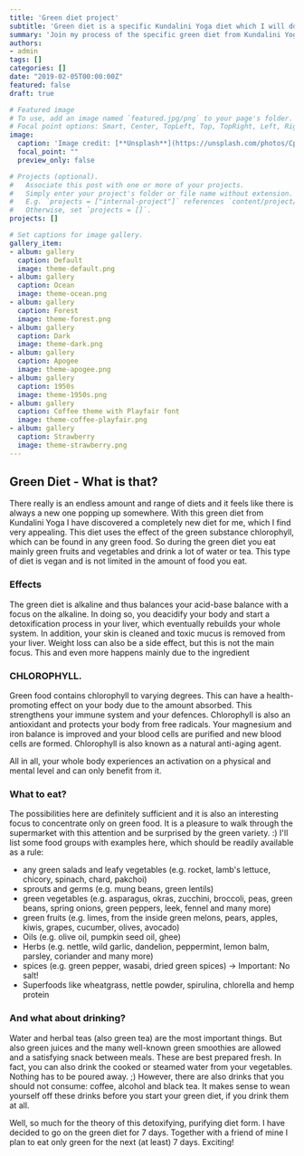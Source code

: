 ```yaml
---
title: 'Green diet project'
subtitle: 'Green diet is a specific Kundalini Yoga diet which I will do for 7 days.'
summary: 'Join my process of the specific green diet from Kundalini Yoga by Yogi Bhajan, see my meals, get inspired and maybe join me next time.' 
authors:
- admin
tags: []
categories: []
date: "2019-02-05T00:00:00Z"
featured: false
draft: true

# Featured image
# To use, add an image named `featured.jpg/png` to your page's folder.
# Focal point options: Smart, Center, TopLeft, Top, TopRight, Left, Right, BottomLeft, Bottom, BottomRight
image:
  caption: 'Image credit: [**Unsplash**](https://unsplash.com/photos/CpkOjOcXdUY)'
  focal_point: ""
  preview_only: false

# Projects (optional).
#   Associate this post with one or more of your projects.
#   Simply enter your project's folder or file name without extension.
#   E.g. `projects = ["internal-project"]` references `content/project/deep-learning/index.md`.
#   Otherwise, set `projects = []`.
projects: []

# Set captions for image gallery.
gallery_item:
- album: gallery
  caption: Default
  image: theme-default.png
- album: gallery
  caption: Ocean
  image: theme-ocean.png
- album: gallery
  caption: Forest
  image: theme-forest.png
- album: gallery
  caption: Dark
  image: theme-dark.png
- album: gallery
  caption: Apogee
  image: theme-apogee.png
- album: gallery
  caption: 1950s
  image: theme-1950s.png
- album: gallery
  caption: Coffee theme with Playfair font
  image: theme-coffee-playfair.png
- album: gallery
  caption: Strawberry
  image: theme-strawberry.png
---
```


## Green Diet - What is that?

There really is an endless amount and range of diets and it feels like there is always a new one popping up somewhere. With this green diet from Kundalini Yoga I have discovered a completely new diet for me, which I find very appealing. This diet uses the effect of the green substance chlorophyll, which can be found in any green food. So during the green diet you eat mainly green fruits and vegetables and drink a lot of water or tea. This type of diet is vegan and is not limited in the amount of food you eat. 

### Effects

The green diet is alkaline and thus balances your acid-base balance with a focus on the alkaline. In doing so, you deacidify your body and start a detoxification process in your liver, which eventually rebuilds your whole system. In addition, your skin is cleaned and toxic mucus is removed from your liver. Weight loss can also be a side effect, but this is not the main focus. This and even more happens mainly due to the ingredient 

### CHLOROPHYLL. 

Green food contains chlorophyll to varying degrees. This can have a health-promoting effect on your body due to the amount absorbed. This strengthens your immune system and your defences. Chlorophyll is also an antioxidant and protects your body from free radicals. Your magnesium and iron balance is improved and your blood cells are purified and new blood cells are formed. Chlorophyll is also known as a natural anti-aging agent.

All in all, your whole body experiences an activation on a physical and mental level and can only benefit from it. 

### What to eat?

The possibilities here are definitely sufficient and it is also an interesting focus to concentrate only on green food. It is a pleasure to walk through the supermarket with this attention and be surprised by the green variety. :) 
I'll list some food groups with examples here, which should be readily available as a rule:

- any green salads and leafy vegetables (e.g. rocket, lamb's lettuce, chicory, spinach, chard, pakchoi)
- sprouts and germs (e.g. mung beans, green lentils)
- green vegetables (e.g. asparagus, okras, zucchini, broccoli, peas, green beans, spring onions, green peppers, leek, fennel and many more)
- green fruits (e.g. limes, from the inside green melons, pears, apples, kiwis, grapes, cucumber, olives, avocado)
- Oils (e.g. olive oil, pumpkin seed oil, ghee)
- Herbs (e.g. nettle, wild garlic, dandelion, peppermint, lemon balm, parsley, coriander and many more)
- spices (e.g. green pepper, wasabi, dried green spices)
→ Important: No salt!
- Superfoods like wheatgrass, nettle powder, spirulina, chlorella and hemp protein

### And what about drinking?

Water and herbal teas (also green tea) are the most important things. But also green juices and the many well-known green smoothies are allowed and a satisfying snack between meals. These are best prepared fresh. In fact, you can also drink the cooked or steamed water from your vegetables. Nothing has to be poured away. ;) However, there are also drinks that you should not consume: coffee, alcohol and black tea. It makes sense to wean yourself off these drinks before you start your green diet, if you drink them at all. 

Well, so much for the theory of this detoxifying, purifying diet form. I have decided to go on the green diet for 7 days. Together with a friend of mine I plan to eat only green for the next (at least) 7 days. Exciting! 
